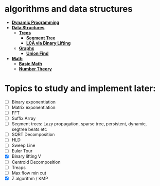 # algorithms and data structures
- **[Dynamic Programming](/dynamic-programming/)**
- **[Data Structures](/data-structures/)**
  - **[Trees](/data-structures/trees/)**
    - **[Segment Tree](/data-structures/trees/segment-trees)**
    - **[LCA via Binary Lifting](/data-structures/trees/lca-binary-lifting.cpp)**
  - **[Graphs](/data-structures/graphs/)**
    - **[Union Find](/data-structures/graphs/union-find)**
- **[Math](/math/)**
  - **[Basic Math](/math/basic-math)**
  - **[Number Theory](/math/number-theory)**

# Topics to study and implement later:
- [ ] Binary exponentiation
- [ ] Matrix exponentiation
- [ ] FFT
- [ ] Suffix Array
- [ ] Segment trees: Lazy propagation, sparse tree, persistent, dynamic, segtree beats etc
- [ ] SQRT Decomposition
- [ ] HLD
- [ ] Sweep Line
- [ ] Euler Tour
- [x] Binary lifting V
- [ ] Centroid Decomposition
- [ ] Treaps
- [ ] Max flow min cut
- [x] Z algorithm / KMP
